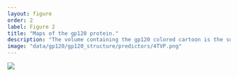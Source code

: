 ```yaml
---
layout: figure
order: 2
label: Figure 2
title: "Maps of the gp120 protein."
description: "The volume containing the gp120 colored cartoon is the surface plot of the entire trimeric gp120/gp41 ecto domain of the HIV receptor-binding complex. In A and B, we show the distance-rsa model prediction versus empricial $$ dN/dS $$ correlation plotted onto the gp120 structure. Red colors represent relatively high correlations--regions in red are on average experiencing more rapid evolution. Blue colors represent relatively low correlations--regions in blue are on average experiencing slower evolution. The correlations control for RSA. For reference, we add glycosylations to the structure in B. In C and D, we show the predicted $$ dN/dS $$ from the distance-rsa combined model. Sites that are red are predicted to be evolving more rapidly and those in blue are predicted to be evolving more slowly. In D, we add glycosylations to the predicted dN/dS structure."
image: "data/gp120/gp120_structure/predictors/4TVP.png"
---
```

<img src="{{ site.baseurl }}/data/gp120/gp120_structure/predictors/4TVP.png">
